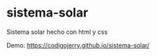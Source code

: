 # sistema-solar
Sistema solar hecho con html y css

Demo: https://codigojerry.github.io/sistema-solar/
